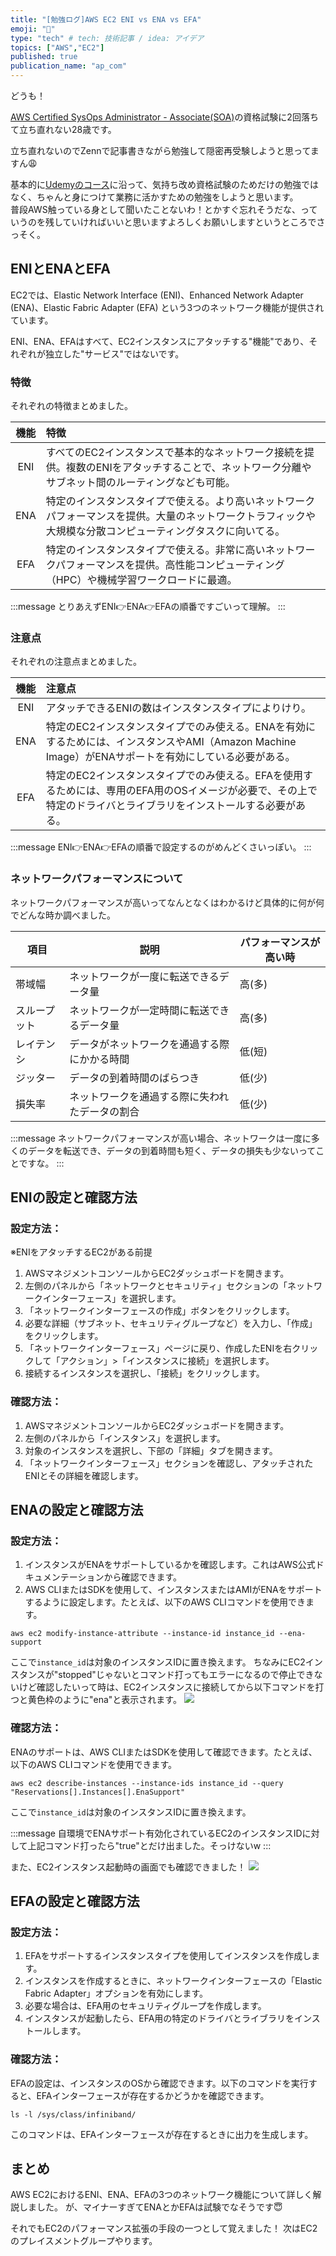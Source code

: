 ```yaml
---
title: "[勉強ログ]AWS EC2 ENI vs ENA vs EFA"
emoji: "👊"
type: "tech" # tech: 技術記事 / idea: アイデア
topics: ["AWS","EC2"]
published: true
publication_name: "ap_com"
---
```


どうも！

[AWS Certified SysOps Administrator - Associate(SOA)](https://aws.amazon.com/jp/certification/certified-sysops-admin-associate/)の資格試験に2回落ちて立ち直れない28歳です。

立ち直れないのでZennで記事書きながら勉強して隠密再受験しようと思ってますん😩

基本的に[Udemyのコース](https://www.udemy.com/share/101XFw3@JbpJaY5drC3-tkjgXdXy9Vx3uxfxvdYIhs_3D_ESMpSyG3MknOEjPlp6qc2nTCtD/)に沿って、気持ち改め資格試験のためだけの勉強ではなく、ちゃんと身につけて業務に活かすための勉強をしようと思います。  
普段AWS触っている身として聞いたことないわ！とかすぐ忘れそうだな、っていうのを残していければいいと思いますよろしくお願いしますというところでさっそく。


## ENIとENAとEFA
EC2では、Elastic Network Interface (ENI)、Enhanced Network Adapter (ENA)、Elastic Fabric Adapter (EFA) という3つのネットワーク機能が提供されています。

ENI、ENA、EFAはすべて、EC2インスタンスにアタッチする"機能"であり、それぞれが独立した"サービス"ではないです。

### 特徴
それぞれの特徴まとめました。

|  機能 | 特徴 |
|:----------------:|:------------|
| ENI | すべてのEC2インスタンスで基本的なネットワーク接続を提供。複数のENIをアタッチすることで、ネットワーク分離やサブネット間のルーティングなども可能。 |
| ENA | 特定のインスタンスタイプで使える。より高いネットワークパフォーマンスを提供。大量のネットワークトラフィックや大規模な分散コンピューティングタスクに向いてる。 |
| EFA | 特定のインスタンスタイプで使える。非常に高いネットワークパフォーマンスを提供。高性能コンピューティング（HPC）や機械学習ワークロードに最適。 |

:::message
とりあえずENI👉ENA👉EFAの順番ですごいって理解。
:::

### 注意点
それぞれの注意点まとめました。

|  機能 | 注意点 |
|:----------------:|:------------|
| ENI | アタッチできるENIの数はインスタンスタイプによりけり。|
| ENA | 特定のEC2インスタンスタイプでのみ使える。ENAを有効にするためには、インスタンスやAMI（Amazon Machine Image）がENAサポートを有効にしている必要がある。|
| EFA | 特定のEC2インスタンスタイプでのみ使える。EFAを使用するためには、専用のEFA用のOSイメージが必要で、その上で特定のドライバとライブラリをインストールする必要がある。|

:::message
ENI👉ENA👉EFAの順番で設定するのがめんどくさいっぽい。
:::

### ネットワークパフォーマンスについて
ネットワークパフォーマンスが高いってなんとなくはわかるけど具体的に何が何でどんな時か調べました。

| 項目 | 説明 | パフォーマンスが高い時 |
|---|---|---|
| 帯域幅 | ネットワークが一度に転送できるデータ量 | 高(多) |
| スループット | ネットワークが一定時間に転送できるデータ量 | 高(多) |
| レイテンシ | データがネットワークを通過する際にかかる時間 | 低(短) |
| ジッター | データの到着時間のばらつき | 低(少) |
| 損失率 | ネットワークを通過する際に失われたデータの割合 | 低(少) |

:::message
ネットワークパフォーマンスが高い場合、ネットワークは一度に多くのデータを転送でき、データの到着時間も短く、データの損失も少ないってことですな。
:::

## ENIの設定と確認方法

### 設定方法：
※ENIをアタッチするEC2がある前提
1. AWSマネジメントコンソールからEC2ダッシュボードを開きます。
2. 左側のパネルから「ネットワークとセキュリティ」セクションの「ネットワークインターフェース」を選択します。
3. 「ネットワークインターフェースの作成」ボタンをクリックします。
4. 必要な詳細（サブネット、セキュリティグループなど）を入力し、「作成」をクリックします。
5. 「ネットワークインターフェース」ページに戻り、作成したENIを右クリックして「アクション」>「インスタンスに接続」を選択します。
6. 接続するインスタンスを選択し、「接続」をクリックします。

### 確認方法：

1. AWSマネジメントコンソールからEC2ダッシュボードを開きます。
2. 左側のパネルから「インスタンス」を選択します。
3. 対象のインスタンスを選択し、下部の「詳細」タブを開きます。
4. 「ネットワークインターフェース」セクションを確認し、アタッチされたENIとその詳細を確認します。

## ENAの設定と確認方法

### 設定方法：

1. インスタンスがENAをサポートしているかを確認します。これはAWS公式ドキュメンテーションから確認できます。
2. AWS CLIまたはSDKを使用して、インスタンスまたはAMIがENAをサポートするように設定します。たとえば、以下のAWS CLIコマンドを使用できます。
```
aws ec2 modify-instance-attribute --instance-id instance_id --ena-support
```
ここで`instance_id`は対象のインスタンスIDに置き換えます。
ちなみにEC2インスタンスが"stopped"じゃないとコマンド打ってもエラーになるので停止できないけど確認したいって時は、EC2インスタンスに接続してから以下コマンドを打つと黄色枠のように"ena"と表示されます。
![](/images/aws-ec2-eni-vs-ena-vs-efa/ena_enable.png)

### 確認方法：

ENAのサポートは、AWS CLIまたはSDKを使用して確認できます。たとえば、以下のAWS CLIコマンドを使用できます。
```
aws ec2 describe-instances --instance-ids instance_id --query "Reservations[].Instances[].EnaSupport"
```
ここで`instance_id`は対象のインスタンスIDに置き換えます。

:::message
自環境でENAサポート有効化されているEC2のインスタンスIDに対して上記コマンド打ったら"true"とだけ出ました。そっけないw
:::

また、EC2インスタンス起動時の画面でも確認できました！
![](/images/aws-ec2-eni-vs-ena-vs-efa/ena_true.png)

## EFAの設定と確認方法

### 設定方法：

1. EFAをサポートするインスタンスタイプを使用してインスタンスを作成します。
2. インスタンスを作成するときに、ネットワークインターフェースの「Elastic Fabric Adapter」オプションを有効にします。
3. 必要な場合は、EFA用のセキュリティグループを作成します。
4. インスタンスが起動したら、EFA用の特定のドライバとライブラリをインストールします。

### 確認方法：

EFAの設定は、インスタンスのOSから確認できます。以下のコマンドを実行すると、EFAインターフェースが存在するかどうかを確認できます。
```
ls -l /sys/class/infiniband/
```
このコマンドは、EFAインターフェースが存在するときに出力を生成します。

## まとめ
AWS EC2におけるENI、ENA、EFAの3つのネットワーク機能について詳しく解説しました。
が、マイナーすぎてENAとかEFAは試験でなそうです😇

それでもEC2のパフォーマンス拡張の手段の一つとして覚えました！
次はEC2のプレイスメントグループやります。